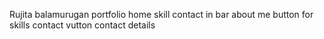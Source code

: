 Rujita balamurugan portfolio
home skill contact in bar
about me
button for skills
contact vutton
contact details
